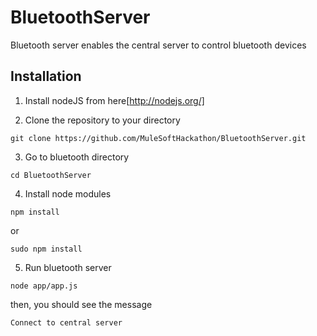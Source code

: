 BluetoothServer
===============
Bluetooth server enables the central server to control bluetooth devices

Installation
------
1. Install nodeJS from here[http://nodejs.org/]


2. Clone the repository to your directory
  ```
  git clone https://github.com/MuleSoftHackathon/BluetoothServer.git
  ```


3. Go to bluetooth directory
  ```
  cd BluetoothServer
  ``` 


4. Install node modules
  ```
  npm install
  ```
  or
  ```
  sudo npm install
  ```


5. Run bluetooth server
  ```
  node app/app.js
  ``` 
  then, you should see the message
  ```
  Connect to central server
  ```   


